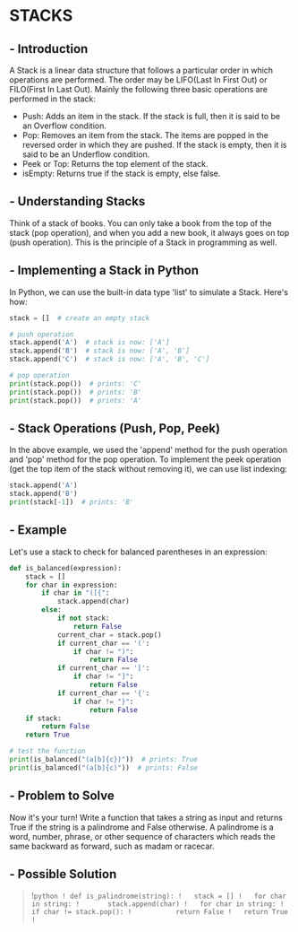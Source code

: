 # STACKS

## - Introduction

A Stack is a linear data structure that follows a particular order in which operations are performed. The order may be LIFO(Last In First Out) or FILO(First In Last Out). Mainly the following three basic operations are performed in the stack:

- Push: Adds an item in the stack. If the stack is full, then it is said to be an Overflow condition.
- Pop: Removes an item from the stack. The items are popped in the reversed order in which they are pushed. If the stack is empty, then it is said to be an Underflow condition.
- Peek or Top: Returns the top element of the stack.
- isEmpty: Returns true if the stack is empty, else false.

## - Understanding Stacks

Think of a stack of books. You can only take a book from the top of the stack (pop operation), and when you add a new book, it always goes on top (push operation). This is the principle of a Stack in programming as well.

## - Implementing a Stack in Python

In Python, we can use the built-in data type 'list' to simulate a Stack. Here's how:

```python
stack = []  # create an empty stack

# push operation
stack.append('A')  # stack is now: ['A']
stack.append('B')  # stack is now: ['A', 'B']
stack.append('C')  # stack is now: ['A', 'B', 'C']

# pop operation
print(stack.pop())  # prints: 'C'
print(stack.pop())  # prints: 'B'
print(stack.pop())  # prints: 'A'
```

## - Stack Operations (Push, Pop, Peek)

In the above example, we used the 'append' method for the push operation and 'pop' method for the pop operation. To implement the peek operation (get the top item of the stack without removing it), we can use list indexing:

```python
stack.append('A')
stack.append('B')
print(stack[-1])  # prints: 'B'
```

## - Example

Let's use a stack to check for balanced parentheses in an expression:

```python
def is_balanced(expression):
    stack = []
    for char in expression:
        if char in "([{":
            stack.append(char)
        else:
            if not stack:
                return False
            current_char = stack.pop()
            if current_char == '(':
                if char != ")":
                    return False
            if current_char == '[':
                if char != "]":
                    return False
            if current_char == '{':
                if char != "}":
                    return False
    if stack:
        return False
    return True

# test the function
print(is_balanced("(a[b]{c})"))  # prints: True
print(is_balanced("(a[b]{c)"))  # prints: False
```

## - Problem to Solve

Now it's your turn! Write a function that takes a string as input and returns True if the string is a palindrome and False otherwise. A palindrome is a word, number, phrase, or other sequence of characters which reads the same backward as forward, such as madam or racecar.

## - Possible Solution

>!```python
>! def is_palindrome(string):
>!   stack = []
>!   for char in string:
>!       stack.append(char)
>!   for char in string:
>!       if char != stack.pop():
>!           return False
>!   return True
>!```

